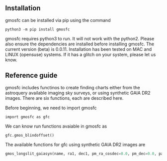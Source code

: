 Installation
----------
gmosfc can be installed via pip using the command

    python3 -m pip install gmosfc
    
gmosfc requires python3 to run. It will not work with the python2. Please also ensure the dependencies are installed before installing gmosfc. The current version (beta) is 0.0.11.
Installation has been tested on MAC and LINUX (opensuse) systems. If it has a glitch on your system, please let us know.

Reference guide
----------

gmosfc includes functinos to create finding charts either from the astroquery available imaging sky surveys, or using synthetic GAIA DR2 images. There are six functions, each are described here.

Before beginning, we need to import gmosfc

    import gmosfc as gfc
    
We can know run functions avaiable in gmosfc as
 
    gfc.gmos_blindoffset()
    
The available functions for gfc using synthetic GAIA DR2 images are

```python
gmos_longslit_gaiasyn(name, ra1, dec1, pm_ra_cosdec=0.0, pm_dec=0.0, pa=0.0, slitwidth=1, pnum='Gemini GMOS Spectroscopy', frame='fk5', unit='deg', epoch='J2000', time_obs='J2020', corner='bottom left', markersize=75):
```
